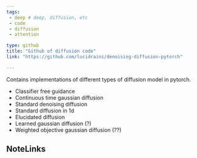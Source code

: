 ```yaml
---
tags: 
 - deep # deep, diffusion, etc
 - code
 - diffusion
 - attention

type: github
title: "Github of diffusion code"
link: "https://github.com/lucidrains/denoising-diffusion-pytorch"

---
```

Contains implementations of different types of diffusion model in pytorch. 

* Classifier free guidance
* Continuous time gaussian diffusion
* Standard denoising diffusion
* Standard diffusion in 1d
* Elucidated diffusion
* Learned gaussian diffusion (?)
* Weighted objective gaussian diffusion (??)

## NoteLinks